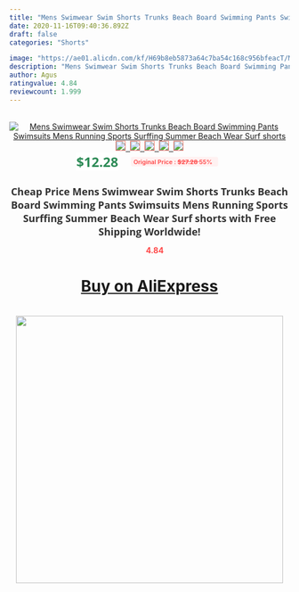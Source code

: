 ```yaml
---
title: "Mens Swimwear Swim Shorts Trunks Beach Board Swimming Pants Swimsuits Mens Running Sports Surffing Summer Beach Wear Surf shorts"
date: 2020-11-16T09:40:36.892Z
draft: false
categories: "Shorts"

image: "https://ae01.alicdn.com/kf/H69b8eb5873a64c7ba54c168c956bfeacT/Mens-Swimwear-Swim-Shorts-Trunks-Beach-Board-Swimming-Pants-Swimsuits-Mens-Running-Sports-Surffing-Summer-Beach.jpg"
description: "Mens Swimwear Swim Shorts Trunks Beach Board Swimming Pants Swimsuits Mens Running Sports Surffing Summer Beach Wear Surf shorts"
author: Agus
ratingvalue: 4.84
reviewcount: 1.999
---
```

<br>
<div style="text-align: center;">
<a href="https://s.click.aliexpress.com/e/_An48qp" target="_blank" rel="nofollow noopener noreferrer"><img alt="Mens Swimwear Swim Shorts Trunks Beach Board Swimming Pants Swimsuits Mens Running Sports Surffing Summer Beach Wear Surf shorts" class="magnifier-image" src="https://ae01.alicdn.com/kf/H69b8eb5873a64c7ba54c168c956bfeacT/Mens-Swimwear-Swim-Shorts-Trunks-Beach-Board-Swimming-Pants-Swimsuits-Mens-Running-Sports-Surffing-Summer-Beach.jpg_640x640.jpg">
<br>
<img style="border:1px solid salmon" src="https://ae01.alicdn.com/kf/H69b8eb5873a64c7ba54c168c956bfeacT/Mens-Swimwear-Swim-Shorts-Trunks-Beach-Board-Swimming-Pants-Swimsuits-Mens-Running-Sports-Surffing-Summer-Beach.jpg_120x120.jpg">&nbsp;&nbsp;<img style="border:1px solid salmon" src="https://ae01.alicdn.com/kf/H563b7c2725ae44e3a3dab51ed92824e4E/Mens-Swimwear-Swim-Shorts-Trunks-Beach-Board-Swimming-Pants-Swimsuits-Mens-Running-Sports-Surffing-Summer-Beach.jpg_120x120.jpg">&nbsp;&nbsp;<img style="border:1px solid salmon" src="https://ae01.alicdn.com/kf/Hb26e9765042f433590a8c2039ba735c35/Mens-Swimwear-Swim-Shorts-Trunks-Beach-Board-Swimming-Pants-Swimsuits-Mens-Running-Sports-Surffing-Summer-Beach.jpg_120x120.jpg">&nbsp;&nbsp;<img style="border:1px solid salmon" src="https://ae01.alicdn.com/kf/H0e2f9eb206e54b85a3ac4c3141798bb34/Mens-Swimwear-Swim-Shorts-Trunks-Beach-Board-Swimming-Pants-Swimsuits-Mens-Running-Sports-Surffing-Summer-Beach.jpg_120x120.jpg">&nbsp;&nbsp;<img style="border:1px solid salmon" src="https://ae01.alicdn.com/kf/H6a3c4722dbe24a60b05e080ba81dab4cj/Mens-Swimwear-Swim-Shorts-Trunks-Beach-Board-Swimming-Pants-Swimsuits-Mens-Running-Sports-Surffing-Summer-Beach.jpg_120x120.jpg"></a></div><br0>
<div style="text-align: center;"><span style="background-color: white; border: 0px; box-sizing: border-box; color: seagreen; display: inline-block; font-family: &quot;open sans&quot; , &quot;arial&quot; , &quot;helvetica&quot; , sans-serif , &quot;heiti&quot;; font-size: 24px; font-stretch: inherit; font-weight: 700; line-height: inherit; margin: 0px 10px 0px 0px; padding: 0px; vertical-align: middle;">$12.28 </span>
<span style="background: rgb(255 , 241 , 241); border-radius: 3px; border: 0px; box-sizing: border-box; color: #ff4747; display: inline-block; font-family: inherit; font-size: 12px; font-stretch: inherit; font-style: inherit; font-variant: inherit; font-weight: 600; line-height: inherit; margin: 0px; padding: 2px 5px; transform: scale(0.9); vertical-align: middle;">Original Price : <b style="text-decoration: line-through;">$27.28 </b> 55%&nbsp;&nbsp;</span></div>
<h1 style="color: #333333; display: inline-block; font-family: &quot;open sans&quot; , &quot;arial&quot; , &quot;helvetica&quot; , sans-serif , &quot;heiti&quot;; font-size: 18px; font-stretch: inherit; font-weight: 700; text-align: center;">Cheap Price Mens Swimwear Swim Shorts Trunks Beach Board Swimming Pants Swimsuits Mens Running Sports Surffing Summer Beach Wear Surf shorts with Free Shipping Worldwide!</h1>
<div style="color: #ff4747; text-align: center;">
<img src="https://4.bp.blogspot.com/-M0ZcTcb-5uY/XleCXlxnR4I/AAAAAAAAAEc/OrjgMkXV1oMQFaCRZj5HQwOCBcu3w1FegCPcBGAYYCw/s1600/star.png" style="height: 15px;">&nbsp;<b>4.84</b></div>
<div class="button_cont" align="center"><a class="buynow_a" href="https://s.click.aliexpress.com/e/_An48qp" target="_blank" rel="nofollow noopener noreferrer"><H1>Buy on AliExpress</H1></a></div><br>
<div class="separator" style="clear: both; text-align: center;">
<img src="https://lh3.googleusercontent.com/-pTy5HemUv9M/XlePHvY0dAI/AAAAAAAAAE4/0nX5iRUoIWY8eMW9Dpxeirr157OZliDIgCLcBGAsYHQ/s1600/badge.gif" width="480">
</div>
